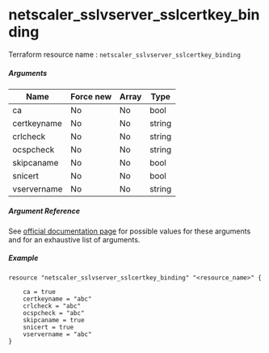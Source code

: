 # netscaler_sslvserver_sslcertkey_binding

Terraform resource name : ```netscaler_sslvserver_sslcertkey_binding```

##### Arguments

| Name | Force new | Array | Type |
|----|----|----|----|
|ca|No|No|bool|
|certkeyname|No|No|string|
|crlcheck|No|No|string|
|ocspcheck|No|No|string|
|skipcaname|No|No|bool|
|snicert|No|No|bool|
|vservername|No|No|string|

##### Argument Reference

See [official documentation page](https://developer-docs.citrix.com/projects/netscaler-nitro-api/en/11.0/configuration/ssl/sslvserver_sslcertkey_binding/sslvserver_sslcertkey_binding/) for possible values for these arguments and for an exhaustive list of arguments.

##### Example

```
resource "netscaler_sslvserver_sslcertkey_binding" "<resource_name>" {

    ca = true
    certkeyname = "abc"
    crlcheck = "abc"
    ocspcheck = "abc"
    skipcaname = true
    snicert = true
    vservername = "abc"
}
```

